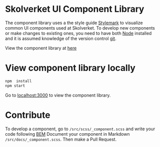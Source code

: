 # Skolverket UI Component Library

The component library uses a the style guide [Stylemark](https://github.com/nextbigsoundinc/stylemark) to visualize common UI components used at Skolverket. To develop new components or make changes to existing ones, you need to have both [Node](https://nodejs.org) installed and it is assumed knowledge of the version control [git](http://www.git-scm.com).

View the component library at [here](https://acandocxc.github.io/skolverket-komponentbibliotek/)

# View component library locally

```sh
npm  install
npm start
```

Go to [localhost:3000](http://localhost:3000) to view the component library.

# Contribute
To develop a component, go to `/src/scss/_component.scss` and write your code following [BEM](http://getbem.com/introduction/) Document your component in Markdown `/src/docs/_component.scss`. Then make a Pull Request.
